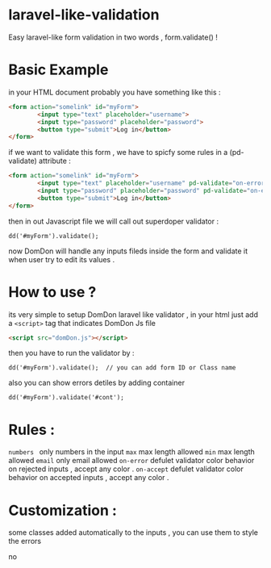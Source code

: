 # laravel-like-validation
Easy laravel-like form validation in two words  , form.validate() !

# Basic Example
in your HTML document probably you have something like this :

```html
<form action="somelink" id="myForm">
        <input type="text" placeholder="username">
        <input type="password" placeholder="password">
        <button type="submit">Log in</button>
</form>
```

if we want to validate this form , we have to spicfy some rules in a (pd-validate) attribute :

```html
<form action="somelink" id="myForm">
        <input type="text" placeholder="username" pd-validate="on-error:red|on-accept:green|max:10|numbers|max:10|min:3">
        <input type="password" placeholder="password" pd-validate="on-error:red|on-accept:green|max:10|numbers|max:10|min:3">
        <button type="submit">Log in</button>
</form>
```

then in out Javascript file we will call out superdoper validator :

```
dd('#myForm').validate();
```

now DomDon will handle any inputs fileds inside the form and validate it when user try to edit its values . 


# How to use  ?
its very simple to setup DomDon laravel like validator , in your html just add a ```<script>``` tag that indicates DomDon Js file

```html
<script src="domDon.js"></script>
```

then you have to run the validator by :

```
dd('#myForm').validate();  // you can add form ID or Class name
```

also you can show errors detiles by adding container 
```
dd('#myForm').validate('#cont');  
```


# Rules :

```numbers ``` only numbers in the input 
```max``` max length allowed 
```min``` max length allowed 
```email``` only email allowed
```on-error``` defulet validator color behavior on rejected inputs , accept any color .
```on-accept``` defulet validator color behavior on accepted inputs , accept any color .


# Customization :
some classes added automatically to the inputs , you can use them to style the errors

no